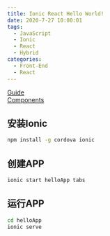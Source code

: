 ```yaml
---
title: Ionic React Hello World!
date: 2020-7-27 10:00:01
tags:
  - JavaScript
  - Ionic
  - React
  - Hybrid
categories:
  - Front-End
  - React
---
```


[Guide](https://ionicframework.com/docs/react)  
[Components](https://ionicframework.com/docs/components)

## 安装Ionic

```bash
npm install -g cordova ionic
```

## 创建APP

```bash
ionic start helloApp tabs
```

## 运行APP

```bash
cd helloApp
ionic serve
```
